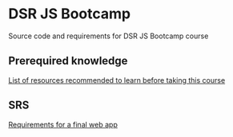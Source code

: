 # DSR JS Bootcamp

Source code and requirements for DSR JS Bootcamp course

## Prerequired knowledge

[List of resources recommended to learn before taking this course](prerequired-knowledge.md)

## SRS

[Requirements for a final web app](srs.md)

